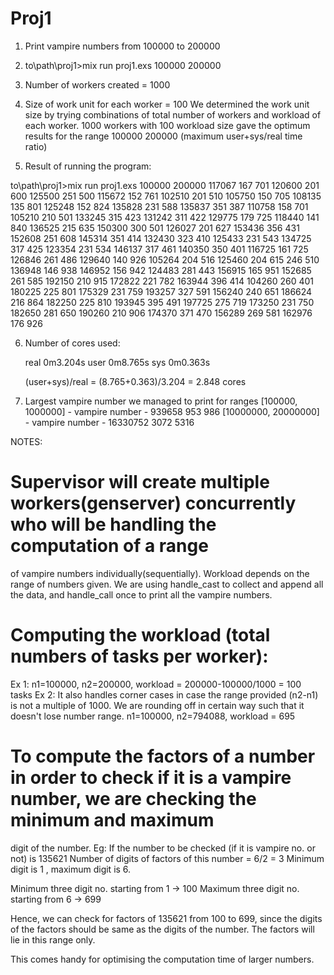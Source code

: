 # Proj1

1. Print vampire numbers from 100000 to 200000

2. to\path\proj1>mix run proj1.exs 100000 200000

3. Number of workers created = 1000

4. Size of work unit for each worker = 100
   We determined the work unit size by trying combinations of total number of workers 
   and workload of each worker. 1000 workers with 100 workload size gave the optimum results
   for the range 100000 200000
   (maximum user+sys/real time ratio)

5. Result of running the program:
   
to\path\proj1>mix run proj1.exs 100000 200000
117067 167 701
120600 201 600
125500 251 500
115672 152 761
102510 201 510
105750 150 705
108135 135 801
125248 152 824
135828 231 588
135837 351 387
110758 158 701
105210 210 501
133245 315 423
131242 311 422
129775 179 725
118440 141 840
136525 215 635
150300 300 501
126027 201 627
153436 356 431
152608 251 608
145314 351 414
132430 323 410
125433 231 543
134725 317 425
123354 231 534
146137 317 461
140350 350 401
116725 161 725
126846 261 486
129640 140 926
105264 204 516
125460 204 615 246 510
136948 146 938
146952 156 942
124483 281 443
156915 165 951
152685 261 585
192150 210 915
172822 221 782
163944 396 414
104260 260 401
180225 225 801
175329 231 759
193257 327 591
156240 240 651
186624 216 864
182250 225 810
193945 395 491
197725 275 719
173250 231 750
182650 281 650
190260 210 906
174370 371 470
156289 269 581
162976 176 926

6. Number of cores used:

   real 0m3.204s
   user 0m8.765s
   sys  0m0.363s

   (user+sys)/real = (8.765+0.363)/3.204 = 2.848 cores

7. Largest vampire number we managed to print for ranges [100000, 1000000] - vampire number - 939658 953 986
							 [10000000, 20000000] - vampire number - 16330752 3072 5316


NOTES:

# Supervisor will create multiple workers(genserver) concurrently who will be handling the computation of a range
  of vampire numbers individually(sequentially). Workload depends on the range of numbers given.
  We are using handle_cast to collect and append all the data, and handle_call once to print all the vampire numbers.

# Computing the workload (total numbers of tasks per worker):

  Ex 1: n1=100000, n2=200000, workload = 200000-100000/1000 = 100 tasks
  Ex 2: It also handles corner cases in case the range provided (n2-n1) is not a multiple of 1000.
        We are rounding off in certain way such that it doesn't lose number range.
        n1=100000, n2=794088, workload = 695

# To compute the factors of a number in order to check if it is a vampire number, we are checking the minimum and maximum 
  digit of the number. 
  Eg: If the number to be checked (if it is vampire no. or not) is 135621
  Number of digits of factors of this number = 6/2 = 3
  Minimum digit is 1 , maximum digit is 6. 

  Minimum three digit no. starting from 1 -> 100
  Maximum three digit no. starting from 6 -> 699

  Hence, we can check for factors of 135621 from 100 to 699, since the digits of the factors should be 
  same as the digits of the number. The factors will lie in this range only.
  
  This comes handy for optimising the computation time of larger numbers.



